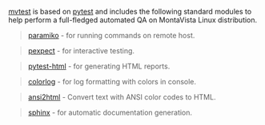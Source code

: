 [mvtest](https://github.com/MontaVista-OpenSourceTechnology/mvtest) is based on [pytest](https://docs.pytest.org/en/latest/) and includes the following standard modules to help perform a full-fledged automated QA on MontaVista Linux distribution.

> [paramiko](http://paramiko.org/) - for running commands on remote host.

> [pexpect](http://pexpect.readthedocs.io/) - for interactive testing.

> [pytest-html](https://pypi.python.org/pypi/pytest-html) - for generating HTML reports.

> [colorlog](https://pypi.python.org/pypi/colorlog) - for log formatting with colors in console.

> [ansi2html](https://pypi.python.org/pypi/ansi2html/) - Convert text with ANSI color codes to HTML.

> [sphinx](https://pypi.python.org/pypi/Sphinx) - for automatic documentation generation.
